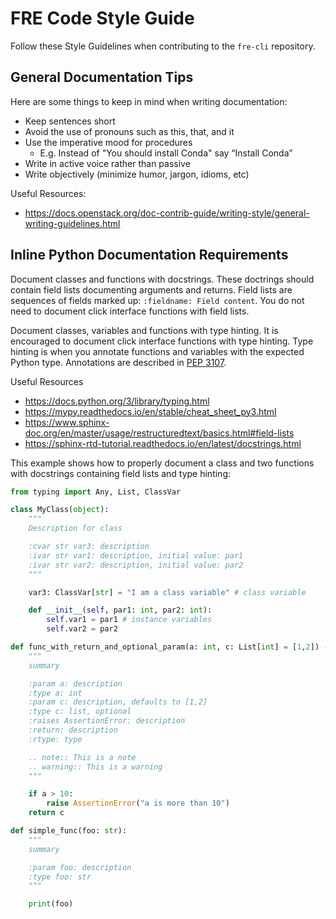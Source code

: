 # FRE Code Style Guide

Follow these Style Guidelines when contributing to the `fre-cli` repository.

## General Documentation Tips

Here are some things to keep in mind when writing documentation:
 - Keep sentences short
 - Avoid the use of pronouns such as this, that, and it
 - Use the imperative mood for procedures
    - E.g. Instead of "You should install Conda" say “Install Conda”
 - Write in active voice rather than passive
 - Write objectively (minimize humor, jargon, idioms, etc)

Useful Resources:
 - https://docs.openstack.org/doc-contrib-guide/writing-style/general-writing-guidelines.html

## Inline Python Documentation Requirements

Document classes and functions with docstrings. These doctrings should contain field lists documenting arguments and
returns.  Field lists are sequences of fields marked up: `:fieldname: Field content`.  You do not need to document
click interface functions with field lists.

Document classes, variables and functions with type hinting.  It is encouraged to document click interface functions
with type hinting.  Type hinting is when you annotate functions and variables with the expected Python type.
Annotations are described in [PEP 3107](https://peps.python.org/pep-3107/).

Useful Resources
 - https://docs.python.org/3/library/typing.html
 - https://mypy.readthedocs.io/en/stable/cheat_sheet_py3.html
 - https://www.sphinx-doc.org/en/master/usage/restructuredtext/basics.html#field-lists
 - https://sphinx-rtd-tutorial.readthedocs.io/en/latest/docstrings.html

This example shows how to properly document a class and two functions with docstrings containing field lists and type
hinting:

```python
from typing import Any, List, ClassVar

class MyClass(object):
    """
    Description for class

    :cvar str var3: description
    :ivar str var1: description, initial value: par1
    :ivar str var2: description, initial value: par2
    """

    var3: ClassVar[str] = "I am a class variable" # class variable

    def __init__(self, par1: int, par2: int):
        self.var1 = par1 # instance variables
        self.var2 = par2

def func_with_return_and_optional_param(a: int, c: List[int] = [1,2]) -> Any:
    """
    summary

    :param a: description
    :type a: int
    :param c: description, defaults to [1,2]
    :type c: list, optional
    :raises AssertionError: description
    :return: description
    :rtype: type

    .. note:: This is a note
    .. warning:: This is a warning
    """

    if a > 10:
        raise AssertionError("a is more than 10")
    return c

def simple_func(foo: str):
    """
    summary

    :param foo: description
    :type foo: str
    """

    print(foo)
```
